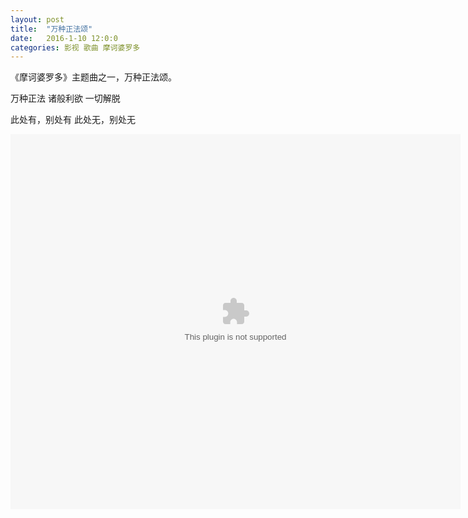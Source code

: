 ```yaml
---
layout: post
title:  "万种正法颂"
date:   2016-1-10 12:0:0
categories: 影视 歌曲 摩诃婆罗多
---
```


《摩诃婆罗多》主题曲之一，万种正法颂。

万种正法
诸般利欲
一切解脱

此处有，别处有
此处无，别处无

<embed src="http://static.hdslb.com/play.swf?aid=2203916&page=79" width="720" height="600" />

